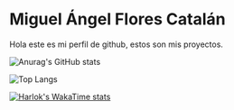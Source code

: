 
# Miguel Ángel Flores Catalán

Hola este es mi perfil de github, estos son mis proyectos.

![Anurag's GitHub stats](https://github-readme-stats.vercel.app/api?username=miguelfcma&show_icons=true&theme=radical)

![Top Langs](https://github-readme-stats.vercel.app/api/top-langs/?username=miguelfcma&hide_progress=true)

[![Harlok's WakaTime stats](https://github-readme-stats.vercel.app/api/wakatime?username=miguelfcma)](https://github.com/anuraghazra/github-readme-stats)
